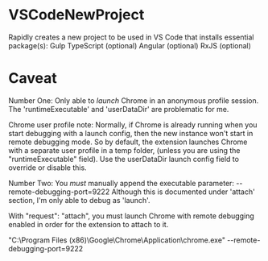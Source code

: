 # VSCodeNewProject
Rapidly creates a new project to be used in VS Code that installs essential package(s): 
    Gulp
    TypeScript (optional)
    Angular (optional)
    RxJS (optional)

# Caveat
Number One: Only able to *launch* Chrome in an anonymous profile session.  The 'runtimeExecutable' and 
'userDataDir' are problematic for me.

Chrome user profile note: Normally, if Chrome is already running when you start debugging with a launch config, then the new instance won't start in remote debugging mode. So by default, the extension launches Chrome with a separate user profile in a temp folder, (unless you are using the "runtimeExecutable" field). Use the userDataDir launch config field to override or disable this.


Number Two: You *must* manually append the executable parameter: --remote-debugging-port=9222
Although this is documented under 'attach' section, I'm only able to debug as 'launch'.

With "request": "attach", you must launch Chrome with remote debugging enabled in order for the extension to attach to it. 

"C:\Program Files (x86)\Google\Chrome\Application\chrome.exe" --remote-debugging-port=9222